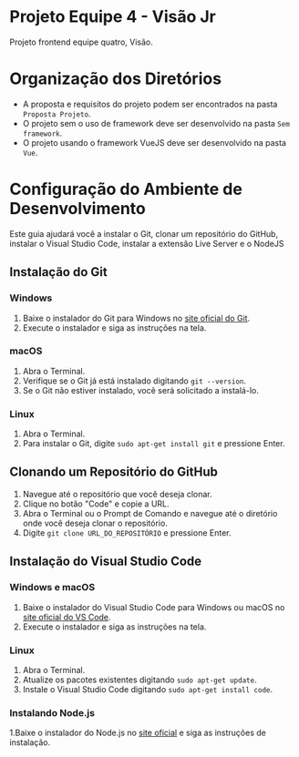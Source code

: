 # Projeto Equipe 4 - Visão Jr
Projeto frontend equipe quatro, Visão.

# Organização dos Diretórios

- A proposta e requisitos do projeto podem ser encontrados na pasta `Proposta Projeto`.
- O projeto sem o uso de framework deve ser desenvolvido na pasta `Sem framework`.
- O projeto usando o framework VueJS deve ser desenvolvido na pasta `Vue`.
  
# Configuração do Ambiente de Desenvolvimento

Este guia ajudará você a instalar o Git, clonar um repositório do GitHub, instalar o Visual Studio Code, instalar a extensão Live Server e o NodeJS

## Instalação do Git

### Windows

1. Baixe o instalador do Git para Windows no [site oficial do Git](https://git-scm.com/download/win).
2. Execute o instalador e siga as instruções na tela.

### macOS

1. Abra o Terminal.
2. Verifique se o Git já está instalado digitando `git --version`.
3. Se o Git não estiver instalado, você será solicitado a instalá-lo.

### Linux

1. Abra o Terminal.
2. Para instalar o Git, digite `sudo apt-get install git` e pressione Enter.

## Clonando um Repositório do GitHub

1. Navegue até o repositório que você deseja clonar.
2. Clique no botão "Code" e copie a URL.
3. Abra o Terminal ou o Prompt de Comando e navegue até o diretório onde você deseja clonar o repositório.
4. Digite `git clone URL_DO_REPOSITÓRIO` e pressione Enter.

## Instalação do Visual Studio Code

### Windows e macOS

1. Baixe o instalador do Visual Studio Code para Windows ou macOS no [site oficial do VS Code](https://code.visualstudio.com/download).
2. Execute o instalador e siga as instruções na tela.

### Linux

1. Abra o Terminal.
2. Atualize os pacotes existentes digitando `sudo apt-get update`.
3. Instale o Visual Studio Code digitando `sudo apt-get install code`.

### Instalando  Node.js

1.Baixe o instalador do Node.js no [site oficial](https://nodejs.org/en/download/) e siga as instruções de instalação.
